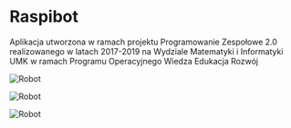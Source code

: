 # Raspibot
Aplikacja utworzona w ramach projektu Programowanie Zespołowe 2.0 realizowanego w latach 2017-2019 na Wydziale Matematyki i Informatyki UMK w ramach Programu Operacyjnego Wiedza Edukacja Rozwój

![Robot](https://github.com/bartekziemkiewicz/Raspibot/blob/master/DSC_0044.JPG)

![Robot](https://github.com/bartekziemkiewicz/Raspibot/blob/master/DSC_0039r.JPG)

![Robot](https://github.com/bartekziemkiewicz/Raspibot/blob/master/DSC_0040r.JPG)
